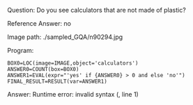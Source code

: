 Question: Do you see calculators that are not made of plastic?

Reference Answer: no

Image path: ./sampled_GQA/n90294.jpg

Program:

```
BOX0=LOC(image=IMAGE,object='calculators')
ANSWER0=COUNT(box=BOX0)
ANSWER1=EVAL(expr="'yes' if {ANSWER0} > 0 and else 'no'")
FINAL_RESULT=RESULT(var=ANSWER1)
```
Answer: Runtime error: invalid syntax (<string>, line 1)

